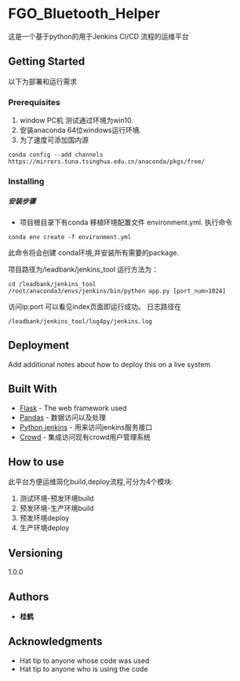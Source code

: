 # FGO_Bluetooth_Helper

这是一个基于python的用于Jenkins CI/CD 流程的运维平台

## Getting Started

以下为部署和运行需求

### Prerequisites

1. window PC机 测试通过环境为win10.
2. 安装anaconda 64位windows运行环境.
3. 为了速度可添加国内源

```
conda config --add channels https://mirrors.tuna.tsinghua.edu.cn/anaconda/pkgs/free/

```

### Installing

##### 安装步骤 
- 项目根目录下有conda 移植环境配置文件
environment.yml. 执行命令

```
conda env create -f environment.yml
```

此命令将会创建 conda环境,并安装所有需要的package.

项目路径为/leadbank/jenkins_tool
运行方法为：
```
cd /leadbank/jenkins_tool
/root/anaconda3/envs/jenkins/bin/python app.py [port_num>1024]
```
访问ip:port 可以看见index页面即运行成功。
日志路径在
```
/leadbank/jenkins_tool/log4py/jenkins.log
```

## Deployment

Add additional notes about how to deploy this on a live system

## Built With

* [Flask](https://flask.palletsprojects.com/en/1.1.x/) - The web framework used
* [Pandas](https://pandas.pydata.org/) - 数据访问以及处理
* [Python jenkins](https://python-jenkins.readthedocs.io/en/latest/index.html) - 用来访问jenkins服务接口
* [Crowd](https://python-crowd.readthedocs.io/en/latest/) - 集成访问现有crowd用户管理系统

## How to use
此平台方便运维简化build,deploy流程,可分为4个模块:

1. 测试环境-预发环境build
2. 预发环境-生产环境build
3. 预发环境deploy
4. 生产环境deploy


## Versioning

1.0.0
## Authors

* **桂鹤** 

## Acknowledgments

* Hat tip to anyone whose code was used
* Hat tip to anyone who is using the code
